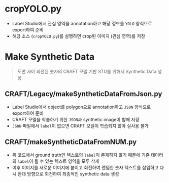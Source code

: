 # cropYOLO.py

+ Label Studio에서 관심 영역을 annotation하고 해당 정보를 `YOLO` 양식으로 export하여 준비
+ 해당 소스 (`cropYOLO.py`)를 실행하면 crop된 이미지 (관심 영역)를 저장

# Make Synthetic Data

> 도면 사이 회전된 숫자의 CRAFT 모델 기반 STD를 위해서 Synthetic Data 생성

## CRAFT/Legacy/makeSyntheticDataFromJson.py

+ Label Studio에서 object를 polygon으로 annotation하고 `JSON` 양식으로 export하여 준비
+ CRAFT 모델을 학습하기 위한 `JSON`과 synthetic image이 함께 저장
+ `JSON` 파일에서 `label`이 없으면 CRAFT 모델이 학습되지 않아 실사용 불가

## CRAFT/makeSyntheticDataFromNUM.py

+ 위 코드에서 ground truth인 텍스트의 `label`이 존재하지 않기 때문에 기존 데이터의 `label`이 될 수 있는 텍스트 영역을 모두 삭제
+ 이후 이미지를 새로운 이미지에 붙이고 회전하여 랜덤한 숫자 텍스트를 삽입하고 다시 반대 방향으로 회전하여 최종적인 synthetic data 생성